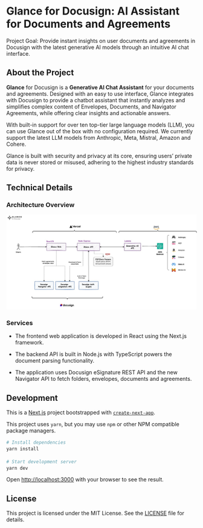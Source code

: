 # Glance for Docusign: AI Assistant for Documents and Agreements

Project Goal: Provide instant insights on user documents and agreements in Docusign with the latest generative AI models through an intuitive AI chat interface.

## About the Project

**Glance** for Docusign is a **Generative AI Chat Assistant** for your documents and agreements. Designed with an easy to use interface, Glance integrates with Docusign to provide a chatbot assistant that instantly analyzes and simplifies complex content of Envelopes, Documents, and Navigator Agreements, while offering clear insights and actionable answers.

With built-in support for over ten top-tier large language models (LLM), you can use Glance out of the box with no configuration required. We currently support the latest LLM models from Anthropic, Meta, Mistral, Amazon and Cohere.

Glance is built with security and privacy at its core, ensuring users’ private data is never stored or misused, adhering to the highest industry standards for privacy.

## Technical Details

### Architecture Overview

<p align="center">
    <img width="600px" src="https://raw.githubusercontent.com/comexiaslabs/assets/main/glance/glance-architecture.jpg" alt="glance-architecture" />
</p>

### Services

- The frontend web application is developed in React using the Next.js framework.

- The backend API is built in Node.js with TypeScript powers the document parsing functionality.

- The application uses Docusign eSignature REST API and the new Navigator API to fetch folders, envelopes, documents and agreements.

## Development

This is a [Next.js](https://nextjs.org) project bootstrapped with [`create-next-app`](https://nextjs.org/docs/app/api-reference/cli/create-next-app).

This project uses `yarn`, but you may use `npm` or other NPM compatible package managers.

```bash
# Install dependencies
yarn install

# Start development server
yarn dev
```

Open [http://localhost:3000](http://localhost:3000) with your browser to see the result.

## License

This project is licensed under the MIT License. See the [LICENSE](LICENSE) file for details.
